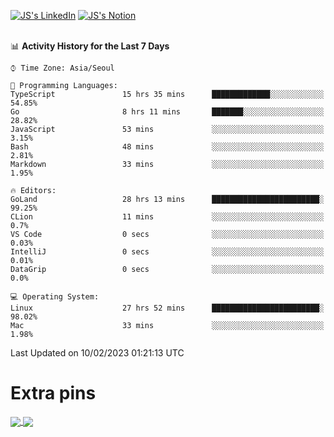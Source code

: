
[![JS's LinkedIn](https://img.shields.io/badge/LinkedIn-blue?style=for-the-badge&logo=linkedin)](https://www.linkedin.com/in/jaeseung-lee-5a2a32139/) 
[![JS's Notion](https://img.shields.io/badge/Notion-black?style=for-the-badge&logo=notion)](https://bit.ly/ljswiki1) <br><br>
<!-- ![JS's GitHub stats](https://github-readme-stats-lemon-five.vercel.app/api?username=tkxkd0159&hide=contribs,prs,stars,issues&show_icons=true&theme=react&include_all_commits=true)   -->
<!-- ![Top Langs](https://github-readme-stats-lemon-five.vercel.app/api/top-langs/?username=tkxkd0159&layout=compact&hide=jupyter%20notebook,scss,html,css&langs_count=10)  -->


<!--START_SECTION:waka-->
📊 **Activity History for the Last 7 Days** 

```text
⌚︎ Time Zone: Asia/Seoul

💬 Programming Languages: 
TypeScript               15 hrs 35 mins      █████████████░░░░░░░░░░░░   54.85% 
Go                       8 hrs 11 mins       ███████░░░░░░░░░░░░░░░░░░   28.82% 
JavaScript               53 mins             ░░░░░░░░░░░░░░░░░░░░░░░░░   3.15% 
Bash                     48 mins             ░░░░░░░░░░░░░░░░░░░░░░░░░   2.81% 
Markdown                 33 mins             ░░░░░░░░░░░░░░░░░░░░░░░░░   1.95%

🔥 Editors: 
GoLand                   28 hrs 13 mins      ████████████████████████░   99.25% 
CLion                    11 mins             ░░░░░░░░░░░░░░░░░░░░░░░░░   0.7% 
VS Code                  0 secs              ░░░░░░░░░░░░░░░░░░░░░░░░░   0.03% 
IntelliJ                 0 secs              ░░░░░░░░░░░░░░░░░░░░░░░░░   0.01% 
DataGrip                 0 secs              ░░░░░░░░░░░░░░░░░░░░░░░░░   0.0%

💻 Operating System: 
Linux                    27 hrs 52 mins      ████████████████████████░   98.02% 
Mac                      33 mins             ░░░░░░░░░░░░░░░░░░░░░░░░░   1.98%

```


 Last Updated on 10/02/2023 01:21:13 UTC
<!--END_SECTION:waka-->

# Extra pins
<a href="https://github.com/tkxkd0159/tkxkd0159.github.io">
  <img align="center" src="https://github-readme-stats-lemon-five.vercel.app/api/pin/?username=tkxkd0159&repo=nft-card-game&theme=react" />
</a>
<a href="https://github.com/tkxkd0159/dsalgo">
  <img align="center" src="https://github-readme-stats-lemon-five.vercel.app/api/pin/?username=tkxkd0159&repo=dsalgo&theme=react" />
</a>

<!---
- 🔭 I’m currently working on ...
- 🌱 I’m currently learning blockchain and distributed network
- 👯 I’m looking to collaborate on ...
- 🤔 I’m looking for help with ...
- 💬 Ask me about ...
- 📫 How to reach me: ...
- 😄 Pronouns: ...
- ⚡ Fun fact: ...
-->
